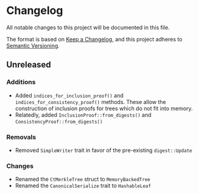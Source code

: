 # Changelog
All notable changes to this project will be documented in this file.

The format is based on [Keep a Changelog](https://keepachangelog.com/en/1.0.0/),
and this project adheres to [Semantic Versioning](https://semver.org/spec/v2.0.0.html).

## Unreleased

### Additions

* Added `indices_for_inclusion_proof()` and `indices_for_consistency_proof()` methods. These allow the construction of inclusion proofs for trees which do not fit into memory.
* Relatedly, added `InclusionProof::from_digests()` and `ConsistencyProof::from_digests()`

### Removals

* Removed `SimpleWriter` trait in favor of the pre-existing `digest::Update`

### Changes

* Renamed the `CtMerkleTree` struct to `MemoryBackedTree`
* Renamed the `CanonicalSerialize` trait to `HashableLeaf`
